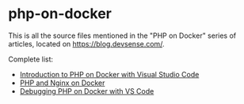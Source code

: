 # php-on-docker
This is all the source files mentioned in the "PHP on Docker" series of articles, located on https://blog.devsense.com/.

Complete list:
 - [Introduction to PHP on Docker with Visual Studio Code](https://blog.devsense.com/introduction-to-php-on-docker-with-visual-studio-code)
 - [PHP and Nginx on Docker](https://blog.devsense.com/php-and-nginx-on-docker)
 - [Debugging PHP on Docker with VS Code](https://blog.devsense.com/debugging-php-on-docker-with-visual-studio-code)
